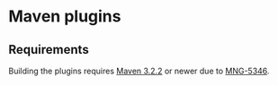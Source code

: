 # Maven plugins

## Requirements

Building the plugins requires
[Maven 3.2.2](https://maven.apache.org/docs/3.2.2/release-notes.html)
or newer due to
[MNG-5346](https://issues.apache.org/jira/browse/MNG-5346).

